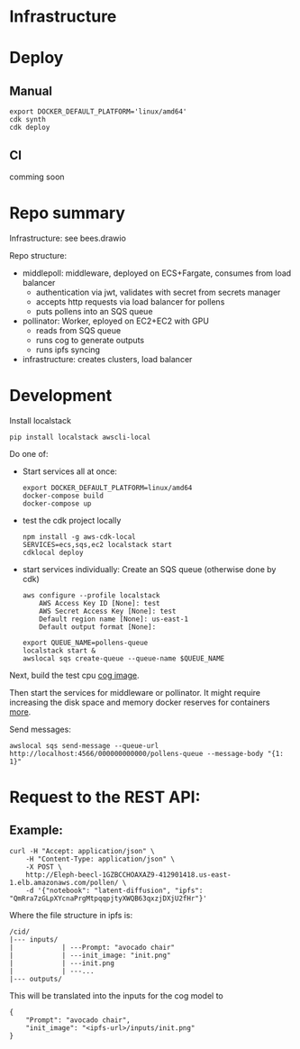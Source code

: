 # Infrastructure

# Deploy
## Manual
```
export DOCKER_DEFAULT_PLATFORM='linux/amd64'
cdk synth
cdk deploy
```

## CI
comming soon

# Repo summary
Infrastructure: see bees.drawio

Repo structure:
- middlepoll: middleware, deployed on ECS+Fargate, consumes from load balancer
    - authentication via jwt, validates with secret from secrets manager
    - accepts http requests via load balancer for pollens
    - puts pollens into an SQS queue
- pollinator: Worker, eployed on EC2+EC2 with GPU
    - reads from SQS queue
    - runs cog to generate outputs
    - runs ipfs syncing
- infrastructure: creates clusters, load balancer

# Development
Install localstack
```
pip install localstack awscli-local
```

Do one of:
- Start services all at once:
    ```
    export DOCKER_DEFAULT_PLATFORM=linux/amd64  
    docker-compose build
    docker-compose up
    ```
- test the cdk project locally
    ```
    npm install -g aws-cdk-local
    SERVICES=ecs,sqs,ec2 localstack start
    cdklocal deploy
    ```
- start services individually:
    Create an SQS queue (otherwise done by cdk)
    ```
    aws configure --profile localstack
        AWS Access Key ID [None]: test
        AWS Secret Access Key [None]: test
        Default region name [None]: us-east-1
        Default output format [None]:

    export QUEUE_NAME=pollens-queue
    localstack start &
    awslocal sqs create-queue --queue-name $QUEUE_NAME
    ```
Next, build the test cpu [cog image](cog-sample/README.md).

Then start the services for middleware or pollinator. It might require increasing the disk space and memory docker reserves for containers [more](https://stackoverflow.com/questions/41813774/no-space-left-on-device-when-pulling-an-image).


Send messages:
```
awslocal sqs send-message --queue-url http://localhost:4566/000000000000/pollens-queue --message-body "{1: 1}"
```
# Request to the REST API:

## Example:
```
curl -H "Accept: application/json" \
    -H "Content-Type: application/json" \
    -X POST \
    http://Eleph-beecl-1GZBCCHOAXAZ9-412901418.us-east-1.elb.amazonaws.com/pollen/ \
    -d '{"notebook": "latent-diffusion", "ipfs": "QmRra7zGLpXYcnaPrgMtpqqpjtyXWQB63qxzjDXjU2fHr"}'
```

Where the file structure in ipfs is:
```
/cid/
|--- inputs/
|            | ---Prompt: "avocado chair"
|            | ---init_image: "init.png"
|            | ---init.png
|            | ---...
|--- outputs/
```

This will be translated into the inputs for the cog model to
```
{
    "Prompt": "avocado chair",
    "init_image": "<ipfs-url>/inputs/init.png"
}
```



